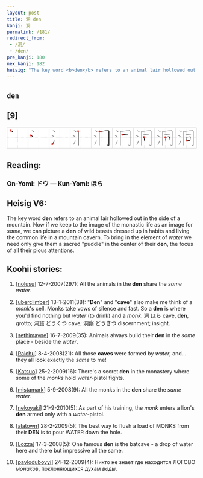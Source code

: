 ```yaml
---
layout: post
title: 洞 den
kanji: 洞
permalink: /181/
redirect_from:
 - /洞/
 - /den/
pre_kanji: 180
nex_kanji: 182
heisig: "The key word <b>den</b> refers to an animal lair hollowed out in the side of a mountain. Now if we keep to the image of the monastic life as an image for <i>same</i>, we can picture a <b>den</b> of wild beasts dressed up in habits and living the common life in a mountain cavern. To bring in the element of <i>water</i> we need only give them a sacred &quot;puddle&quot; in the center of their <b>den</b>, the focus of all their pious attentions."
---
```


## `den`

## [9]

<div class="stroke"><img src="../images/E6B49E.png" /></div>

## Reading:

### On-Yomi: ドウ &mdash; Kun-Yomi: ほら

## Heisig V6:

The key word <b>den</b> refers to an animal lair hollowed out in the side of a mountain. Now if we keep to the image of the monastic life as an image for <i>same</i>, we can picture a <b>den</b> of wild beasts dressed up in habits and living the common life in a mountain cavern. To bring in the element of <i>water</i> we need only give them a sacred &quot;puddle&quot; in the center of their <b>den</b>, the focus of all their pious attentions.

## Koohii stories:

1) [<a href="http://kanji.koohii.com/profile/nolusu">nolusu</a>] 12-7-2007(297): All the animals in the<strong> den</strong> share the <em>same</em> <em>water</em>.

2) [<a href="http://kanji.koohii.com/profile/uberclimber">uberclimber</a>] 13-1-2011(38): &quot;<strong>Den</strong>&quot; and &quot;<strong>cave</strong>&quot; also make me think of a <em>monk</em>&#039;s cell. Monks take vows of silence and fast. So a <strong>den</strong> is where you&#039;d find nothing but <em>water</em> (to drink) and a <em>monk</em>. 洞 ほら cave,<strong> den</strong>, grotto; 洞窟 どうくつ cave; 洞察 どうさつ discernment; insight.

3) [<a href="http://kanji.koohii.com/profile/sethimayne">sethimayne</a>] 16-7-2009(35): Animals always build their<strong> den</strong> in the <em>same</em> place - beside the <em>water</em>.

4) [<a href="http://kanji.koohii.com/profile/Raichu">Raichu</a>] 8-4-2008(21): All those <strong>caves</strong> were formed by <em>water</em>, and... they all look exactly the <em>same</em> to me!

5) [<a href="http://kanji.koohii.com/profile/Katsuo">Katsuo</a>] 25-2-2009(16): There&#039;s a secret<strong> den</strong> in the monastery where some of the <em>monks</em> hold <em>water</em>-pistol fights.

6) [<a href="http://kanji.koohii.com/profile/mistamark">mistamark</a>] 5-9-2008(9): All the monks in the<strong> den</strong> share the <em>same</em> <em>water</em>.

7) [<a href="http://kanji.koohii.com/profile/nekoyaki">nekoyaki</a>] 21-9-2010(5): As part of his training, the <em>monk</em> enters a lion&#039;s<strong> den</strong> armed only with a <em>water</em>-pistol.

8) [<a href="http://kanji.koohii.com/profile/alatown">alatown</a>] 28-2-2009(5): The best way to flush a load of MONKS from their<strong> DEN</strong> is to pour WATER down the hole.

9) [<a href="http://kanji.koohii.com/profile/Lozza">Lozza</a>] 17-3-2008(5): One famous<strong> den</strong> is the batcave - a drop of water here and there but impressive all the same.

10) [<a href="http://kanji.koohii.com/profile/pavlodubovyi">pavlodubovyi</a>] 24-12-2009(4): Никто не знает где находится ЛОГОВО <em>монахов</em>, поклоняющихся духам <em>воды</em>.
